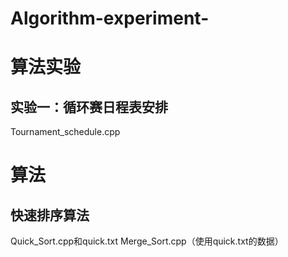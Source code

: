 # Algorithm-experiment-
# 算法实验
## 实验一：循环赛日程表安排
Tournament_schedule.cpp
# 算法
## 快速排序算法
Quick_Sort.cpp和quick.txt
Merge_Sort.cpp（使用quick.txt的数据）
